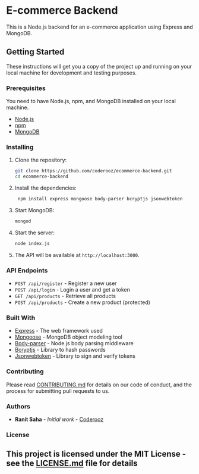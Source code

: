 # E-commerce Backend

This is a Node.js backend for an e-commerce application using Express and MongoDB.

## Getting Started

These instructions will get you a copy of the project up and running on your local machine for development and testing purposes.

### Prerequisites

You need to have Node.js, npm, and MongoDB installed on your local machine.

- [Node.js](https://nodejs.org/)
- [npm](https://www.npmjs.com/)
- [MongoDB](https://www.mongodb.com/)

### Installing

1. Clone the repository:
   ```bash
   git clone https://github.com/coderooz/ecommerce-backend.git
   cd ecommerce-backend
   ```

2. Install the dependencies:
   ```bash
    npm install express mongoose body-parser bcryptjs jsonwebtoken
   ```

3. Start MongoDB:
   ```bash
   mongod
   ```

4. Start the server:
   ```bash
   node index.js
   ```

5. The API will be available at `http://localhost:3000`.

### API Endpoints

- `POST /api/register` - Register a new user
- `POST /api/login` - Login a user and get a token
- `GET /api/products` - Retrieve all products
- `POST /api/products` - Create a new product (protected)

### Built With

- [Express](https://expressjs.com/) - The web framework used
- [Mongoose](https://mongoosejs.com/) - MongoDB object modeling tool
- [Body-parser](https://www.npmjs.com/package/body-parser) - Node.js body parsing middleware
- [Bcryptjs](https://www.npmjs.com/package/bcryptjs) - Library to hash passwords
- [Jsonwebtoken](https://www.npmjs.com/package/jsonwebtoken) - Library to sign and verify tokens

### Contributing

Please read [CONTRIBUTING.md](CONTRIBUTING.md) for details on our code of conduct, and the process for submitting pull requests to us.

### Authors

- **Ranit Saha** - *Initial work* - [Coderooz](https://github.com/coderooz)

### License

This project is licensed under the MIT License - see the [LICENSE.md](LICENSE.md) file for details
---